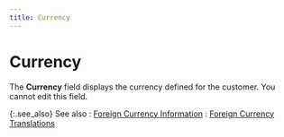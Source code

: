 ```yaml
---
title: Currency
---
```


# Currency


The **Currency**  field displays the currency defined for the customer. You cannot edit  this field.


{:.see_also}
See also
: [Foreign  Currency Information]({{site.pos_baseurl}}/misc/foreign_currency_information_pos_content.html)
: [Foreign  Currency Translations](the-sales-process.chm::/foreign_currency_translations_foreign_currency_documents_sales_return_documents_content.htm)

